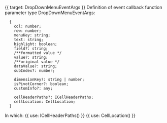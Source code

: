 {{ target: DropDownMenuEventArgs }}
Definition of event callback function parameter type DropDownMenuEventArgs:

```
  {
    col: number;
    row: number;
    menuKey: string;
    text: string;
    highlight: boolean;
    field?: string;
    /**formatted value */
    value?: string;
    /**original value */
    dataValue?: string;
    subIndex?: number;

    dimensionKey?: string | number;
    isPivotCorner?: boolean;
    customInfo?: any;

    cellHeaderPaths?: ICellHeaderPaths;
    cellLocation: CellLocation;
  }
```

In which:
{{ use: ICellHeaderPaths() }}
{{ use: CellLocation() }}